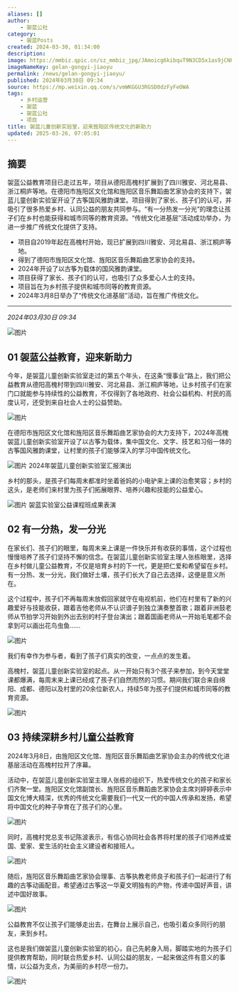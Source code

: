 ```yaml
---
aliases: []
author:
    - 袈蓝公社
category:
    - 袈蓝Posts
created: 2024-03-30, 01:34:00
description:
image: https://mmbiz.qpic.cn/sz_mmbiz_jpg/JAmoicg6kibquT9N3CD5x1as9jCNPIWEMGgNvda78DvxglRP7B7SIYA4y0NFKkg3XzkWJ0jqcYtdszzbIQPwwsfw/0?wx_fmt=jpeg
imageNameKey: gelan-gongyi-jiaoyu
permalink: /news/gelan-gongyi-jiaoyu/
published: 2024年03月30日 09:34
source: https://mp.weixin.qq.com/s/vmWKGGU3RGSD0dzFyFeOWA
tags:
    - 乡村运营
    - 袈蓝
    - 袈蓝公社
    - 项目
title: 袈蓝儿童创新实验室，迎来旌阳区传统文化的新助力
updated: 2025-03-26, 07:05:01
---
```


## 摘要

袈蓝公益教育项目已走过五年，项目从德阳高槐村扩展到了四川雅安、河北易县、浙江桐庐等地。在德阳市旌阳区文化馆和旌阳区音乐舞蹈曲艺家协会的支持下，袈蓝儿童创新实验室开设了古筝国风雅韵课堂。项目得到了家长、孩子们的认可，并吸引了很多热爱乡村、认同公益的朋友共同参与。“有一分热发一分光”的理念让孩子们在乡村也能获得和城市同等的教育资源。“传统文化进基层”活动成功举办，为进一步推广传统文化提供了支持。

<!--more-->

- 项目自2019年起在高槐村开始，现已扩展到四川雅安、河北易县、浙江桐庐等地。
- 得到了德阳市旌阳区文化馆、旌阳区音乐舞蹈曲艺家协会的支持。
- 2024年开设了以古筝为载体的国风雅韵课堂。
- 项目获得了家长、孩子们的认可，也吸引了众多爱心人士的支持。
- 项目旨在为乡村孩子提供和城市同等的教育资源。
- 2024年3月8日举办了“传统文化进基层”活动，旨在推广传统文化。

---

_2024年03月30日 09:34_

![图片](https://mmbiz.qpic.cn/mmbiz_png/4SwOYCrSouCOKdBicExw5ZZ1kW00BtxAnC9vQlJjsKgP4vNGJRjPDmbYMMnvu7A6myZawwdZ3nVibTCZTstueZog/640?wx_fmt=png&wxfrom=5&wx_lazy=1&wx_co=1&tp=webp)

## 01 袈蓝公益教育，迎来新助力

今年，是袈蓝儿童创新实验室走过的第五个年头，在这条“慢事业”路上，我们把公益教育从德阳高槐村带到四川雅安、河北易县、浙江桐庐等地，让乡村孩子们在家门口就能参与持续性的公益教育，不仅得到了各地政府、社会公益机构、村民的高度认可，还受到来自社会人士的公益赞助。

![图片](https://mmbiz.qpic.cn/sz_mmbiz_png/JAmoicg6kibquT9N3CD5x1as9jCNPIWEMGRsSYLC0mCYwr2wwjKwPNW2UYibGRP4WjibH1aq7jgHqOJvB7t6Nm6j8Q/640?wx_fmt=png&from=appmsg&tp=webp&wxfrom=5&wx_lazy=1&wx_co=1)

在德阳市旌阳区文化馆和旌阳区音乐舞蹈曲艺家协会的大力支持下，2024年高槐袈蓝儿童创新实验室开设了以古筝为载体，集中国文化、文字、技艺和习俗一体的古筝国风雅韵课堂，让村里的孩子们能够深入的学习中国传统文化。

![图片](https://mmbiz.qpic.cn/sz_mmbiz_jpg/JAmoicg6kibquT9N3CD5x1as9jCNPIWEMGuGDulOFBcdCVTquEiccftW6MlLicaEd6juLa0ncJObbQ0dCRFjjLiaJPA/640?wx_fmt=jpeg&from=appmsg&tp=webp&wxfrom=5&wx_lazy=1&wx_co=1) 2024年袈蓝儿童创新实验室汇报演出

乡村的那头，是孩子们每周末都准时坐着爸妈的小电驴来上课的治愈笑容；乡村的这头，是老师们来村里为孩子们拓展眼界、培养兴趣和技能的公益爱心。

![图片](https://mmbiz.qpic.cn/mmbiz_jpg/NWo6DRT5icJJtyS96gsEbcHbrIHr58gibhhHWfPBJrQxs5ia55TVVrP3tISMcQ5JsaSb54j8Oq3KGbrM6fsc7wWaA/640?wx_fmt=jpeg&wxfrom=5&wx_lazy=1&wx_co=1&tp=webp) 袈蓝实验室公益课程班成果表演

## 02 有一分热，发一分光

在家长们、孩子们的眼里，每周末来上课是一件快乐并有收获的事情，这个过程也慢慢培养了孩子们坚持不懈的信念。在袈蓝儿童创新实验室主理人张栋眼里，选择在乡村做儿童公益教育，不仅是培育乡村的下一代，更是把仁爱和希望留在乡村。有一分热、发一分光，我们做好土壤，孩子们长大了自己去选择，这便是意义所在。

这个过程中，孩子们不再每周末放假回家就守在电视机前，他们在村里有了新的兴趣爱好与技能收获，跟着吉他老师从不认识谱子到独立演奏整首歌；跟着非洲鼓老师从节拍学习开始到外出去别的村子登台演出；跟着国画老师从一开始毛笔都不会拿到可以画出花鸟虫鱼……

![图片](https://mmbiz.qpic.cn/sz_mmbiz_png/JAmoicg6kibqv3U8dOv2ffLeXhCMwg6ArqK7EmqC7M8qd65lv8gPAONtibr1T353SiadkcSb4ib15QfK2kicPkt6Eiafw/640?wx_fmt=png&from=appmsg&tp=webp&wxfrom=5&wx_lazy=1&wx_co=1)

我们有幸作为参与者，看到了孩子们真实的改变，一点点的发生着。

高槐村，袈蓝儿童创新实验室的起点。从一开始只有3个孩子来参加，到今天堂堂课都爆满，每周末来上课已经成了孩子们自然而然的习惯。期间我们联合来自绵阳、成都、德阳以及村里的20余位新农人，持续5年为孩子们提供和城市同等的教育资源。

![图片](https://mmbiz.qpic.cn/sz_mmbiz_png/JAmoicg6kibquT9N3CD5x1as9jCNPIWEMGL6z8XXreE2kLveMmhbrcEVpz6AuIMnCuc2XNZaJd7mvm46iaqHzd7HA/640?wx_fmt=png&from=appmsg&tp=webp&wxfrom=5&wx_lazy=1&wx_co=1)

## 03 持续深耕乡村儿童公益教育

2024年3月8日，由旌阳区文化馆、旌阳区音乐舞蹈曲艺家协会主办的传统文化进基层活动在高槐村拉开了序幕。

活动中，在袈蓝儿童创新实验室主理人张栋的组织下，热爱传统文化的孩子和家长们齐聚一堂。旌阳区文化馆副馆长、旌阳区音乐舞蹈曲艺家协会主席刘婷婷表示中国文化博大精深，优秀的传统文化需要我们一代又一代的中国人传承和发扬，希望将中国文化的种子孕育在了孩子们的心里。

![图片](https://mmbiz.qpic.cn/sz_mmbiz_png/JAmoicg6kibqv3U8dOv2ffLeXhCMwg6Arqy8iaDGNoF5QkOuB4EyUkLvs40F1hQxTILgK2abqVHrcJyDPRPEa7lwA/640?wx_fmt=png&from=appmsg&tp=webp&wxfrom=5&wx_lazy=1&wx_co=1)

同时，高槐村党总支书记陈波表示，有信心协同社会各界将村里的孩子们培养成爱国、爱家、爱生活的社会主义建设者和接班人。

![图片](https://mmbiz.qpic.cn/sz_mmbiz_png/JAmoicg6kibqv3U8dOv2ffLeXhCMwg6ArqvibiayBUPRem5PKM0F8j9jJpPofyiaDyW9NngnaBGqMuic8IibgrMgngUJA/640?wx_fmt=png&from=appmsg&tp=webp&wxfrom=5&wx_lazy=1&wx_co=1)

随后，旌阳区音乐舞蹈曲艺家协会理事、古筝执教老师良子和孩子们一起进行了有趣的古筝动画配音。希望通过古筝这一华夏文明独有的产物，传递中国好声音，讲述中国好故事。

![图片](https://mmbiz.qpic.cn/sz_mmbiz_png/JAmoicg6kibqv3U8dOv2ffLeXhCMwg6ArqkDiarwQISUicAtm7KiagsRIJxYh5SVufgXQkficgBmSrLNatuet1BQvLgw/640?wx_fmt=png&from=appmsg&tp=webp&wxfrom=5&wx_lazy=1&wx_co=1)

公益教育不仅让孩子们能够走出去，在舞台上展示自己，也吸引着众多同行的朋友，来到乡村。

这也是我们做袈蓝儿童创新实验室的初心，自己先躬身入局，脚踏实地的为孩子们提供教育帮助，同时联合热爱乡村、认同公益的朋友，一起来做这件有意义的事情，以公益为支点，为美丽的乡村尽一份力。

![图片](https://mmbiz.qpic.cn/sz_mmbiz_jpg/JAmoicg6kibqv3U8dOv2ffLeXhCMwg6ArqJAIA8avAfFfTmGxUt6cjsEItMwrrYAZjjEBL7tiaC3zHZGUKOhZjYVQ/640?wx_fmt=jpeg&from=appmsg&tp=webp&wxfrom=5&wx_lazy=1&wx_co=1)
